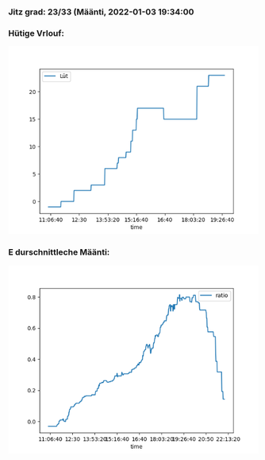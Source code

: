 ### Jitz grad: 23/33 (Määnti, 2022-01-03 19:34:00

### Hütige Vrlouf:
![Graph](Today.png)

### E durschnittleche Määnti:
![Graph](Määnti.png)